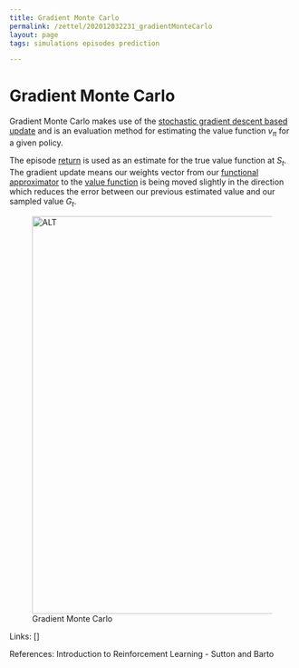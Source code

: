 ```yaml
---
title: Gradient Monte Carlo
permalink: /zettel/202012032231_gradientMonteCarlo
layout: page
tags: simulations episodes prediction

---
```

# Gradient Monte Carlo

Gradient Monte Carlo makes use of the [stochastic gradient descent based update](202012032217_sgdValueFunction) 
and is an evaluation method for estimating the value function $v_{\pi}$ for a given 
policy.

The episode [return](202011221815_returnsRL) is used as an estimate for the true 
value function at $S_t$. The gradient update means our weights vector from 
our [functional approximator](TODOs) to the [value function](202011221845_valueFunctions) is 
being moved slightly in the direction which reduces the error between our 
previous estimated value and our sampled value $G_t$.

<figure>
  <img src="/zettel/Images/ReinforcementLearning/GradientMCV.png"
     alt="ALT"
     class="centerImage"
     style="width: 700px;" />
  <figcaption> Gradient Monte Carlo </figcaption>     
</figure>

Links: []

References: Introduction to Reinforcement Learning - Sutton and Barto

